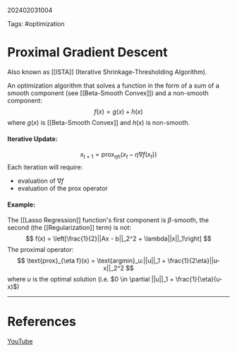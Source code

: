 202402031004

Tags: #optimization 

# Proximal Gradient Descent
Also known as [[ISTA]] (Iterative Shrinkage-Thresholding Algorithm).

An optimization algorithm that solves a function in the form of a sum of a smooth component (see [[Beta-Smooth Convex]]) and a non-smooth component:
$$
f(x) = g(x) + h(x)
$$
where $g(x)$ is [[Beta-Smooth Convex]] and $h(x)$ is non-smooth.

#### Iterative Update:
$$
x_{t+1} = \text{prox}_{\eta h}(x_t - \eta \nabla f(x_t))
$$
Each iteration will require:
- evaluation of $\nabla f$
- evaluation of the $\text{prox}$ operator


#### Example:
The [[Lasso Regression]] function's first component is $\beta$-smooth, the second (the [[Regularization]] term) is not:
$$
f(x) = \left[\frac{1}{2}||Ax - b||_2^2 + \lambda||x||_1\right]
$$
The proximal operator:
$$
\text{prox}_{\eta f}(x) = \text{argmin}_u:||u||_1 + \frac{1}{2\eta}||u-x||_2^2
$$
where $u$ is the optimal solution (i.e. $0 \in \partial ||u||_1 + \frac{1}{\eta}(u-x)$)

---
# References
[YouTube](https://www.youtube.com/watch?v=sy4pRJ3g530)